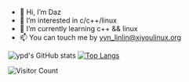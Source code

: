 - 👋 Hi, I’m Daz
- 👀 I’m interested in c/c++/linux
- 🌱 I’m currently learning c++ && linux
- 📫 You can touch me by yyn_linlin@xiyoulinux.org

<!---
Daz-3ux/Daz-3ux is a ✨ special ✨ repository because its `README.md` (this file) appears on your GitHub profile.
You can click the Preview link to take a look at your changes.
--->

![ypd's GitHub stats](https://github-readme-stats.vercel.app/api?username=Daz-3ux&count_private=true&show_icons=true&theme=buefy)
[![Top Langs](https://github-readme-stats.vercel.app/api/top-langs/?username=Daz-3ux)](https://github.com/Daz-3ux/github-readme-stats)

![Visitor Count](https://profile-counter.glitch.me/Daz-3ux/count.svg)
